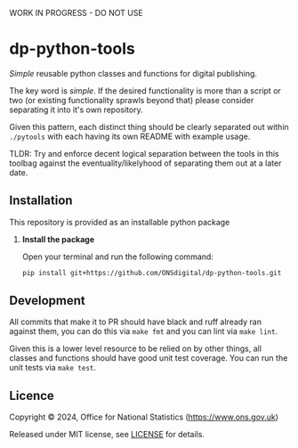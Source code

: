WORK IN PROGRESS - DO NOT USE

# dp-python-tools

_Simple_ reusable python classes and functions for digital publishing.

The key word is _simple_. If the desired functionality is more than a script or two (or existing functionality sprawls beyond that) please consider separating it into it's own repository.

Given this pattern, each distinct thing should be clearly separated out within `./pytools` with each having its own README with example usage.

TLDR: Try and enforce decent logical separation between the tools in this toolbag against the eventuality/likelyhood of separating them out at a later date.

## Installation
This repository is provided as an installable python package

1. **Install the package**

    Open your terminal and run the following command:

    ```bash
    pip install git+https://github.com/ONSdigital/dp-python-tools.git
    ```

## Development

All commits that make it to PR should have black and ruff already ran against them, you can do this via `make fmt` and you can lint via `make lint`.

Given this is a lower level resource to be relied on by other things, all classes and functions should have good unit test coverage. You can run the unit tests via `make test`.

Licence
-------

Copyright ©‎ 2024, Office for National Statistics (https://www.ons.gov.uk)

Released under MIT license, see [LICENSE](LICENSE) for details.